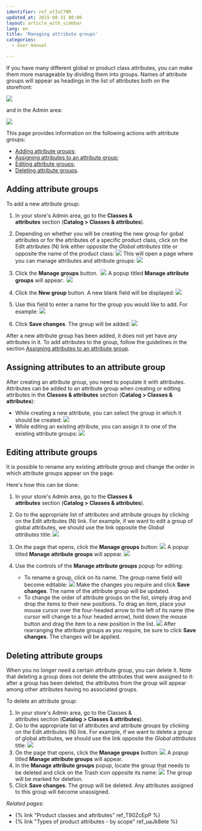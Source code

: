 ```yaml
---
identifier: ref_otIvC7NR
updated_at: 2015-08-31 00:00
layout: article_with_sidebar
lang: en
title: 'Managing attribute groups'
categories:
  - User manual

---
```



If you have many different global or product class attributes, you can make them more manageable by dividing them into groups. Names of attribute groups will appear as headings in the list of attributes both on the storefront:

![]({{site.baseurl}}/attachments/7504788/7602420.png?effects=drop-shadow)

and in the Admin area:

![]({{site.baseurl}}/attachments/7504788/7602470.png?effects=drop-shadow)

This page provides information on the following actions with attribute groups:

*   [Adding attribute groups](#adding-attribute-groups);
*   [Assigning attributes to an attribute group](#assigning-attributes-to-an-attribute-group);
*   [Editing attribute groups](#editing-attribute-groups);
*   [Deleting attribute groups](#deleting-attribute-groups).

## Adding attribute groups

To add a new attribute group:

1.  In your store's Admin area, go to the **Classes & attributes** section (**Catalog > Classes & attributes**).
2.  Depending on whether you will be creating the new group for gobal attributes or for the attributes of a specific product class, click on the Edit attributes (N) link either opposite the _Global attributes_ title or opposite the name of the product class:
    ![]({{site.baseurl}}/attachments/7504788/8719346.png?effects=drop-shadow)
    This will open a page where you can manage attributes and attribute groups:
    ![]({{site.baseurl}}/attachments/7504788/8719347.png?effects=drop-shadow)
3.  Click the **Manage groups** button. 
    ![]({{site.baseurl}}/attachments/7504788/8719348.png?effects=drop-shadow)
    A popup titled **Manage attribute groups** will appear: 
    ![]({{site.baseurl}}/attachments/7504788/8719349.png?effects=drop-shadow)
4.  Click the **New group** button. A new blank field will be displayed:
    ![]({{site.baseurl}}/attachments/7504788/8719350.png?effects=drop-shadow)

5.  Use this field to enter a name for the group you would like to add. For example:
    ![]({{site.baseurl}}/attachments/7504788/8719351.png?effects=drop-shadow)
6.  Click **Save changes**. The group will be added:
    ![]({{site.baseurl}}/attachments/7504788/8719352.png?effects=drop-shadow)

After a new attribute group has been added, it does not yet have any attributes in it. To add attributes to the group, follow the guidelines in the section [Assigning attributes to an attribute group](#assigning-attributes-to-an-attribute-group).

## Assigning attributes to an attribute group

After creating an attribute group, you need to populate it with attributes. Attributes can be added to an attribute group when creating or editing attributes in the **Classes & attributes** section (**Catalog > Classes & attributes**):

*   While creating a new attribute, you can select the group in which it should be created:
    ![]({{site.baseurl}}/attachments/7504788/8719353.png?effects=drop-shadow)
*   While editing an existing attribute, you can assign it to one of the existing attribute groups:
    ![]({{site.baseurl}}/attachments/7504788/8719354.png?effects=drop-shadow)

## Editing attribute groups

It is possible to rename any existing attribute group and change the order in which attribute groups appear on the page.

Here's how this can be done:

1.  In your store's Admin area, go to the **Classes & attributes** section (**Catalog > Classes & attributes**).
2.  Go to the appropriate list of attributes and attribute groups by clicking on the Edit attributes (N) link. For example, if we want to edit a group of global attributes, we should use the link opposite the _Global attributes_ title:
    ![]({{site.baseurl}}/attachments/7504788/8719356.png?effects=drop-shadow)
3.  On the page that opens, click the **Manage groups** button:
    ![]({{site.baseurl}}/attachments/7504788/8719357.png?effects=drop-shadow)
    A popup titled **Manage attribute groups** will appear.
    ![]({{site.baseurl}}/attachments/7504788/8719355.png?effects=drop-shadow)

4.  Use the controls of the **Manage attribute groups** popup for editing:

    *   To rename a group, click on its name. The group name field will become editable:
        ![]({{site.baseurl}}/attachments/7504788/8719358.png?effects=drop-shadow)
        Make the changes you require and click **Save changes**. The name of the attribute group will be updated.
    *   To change the order of attribute groups on the list, simply drag and drop the items to their new positions. To drag an item, place your mouse cursor over the four-headed arrow to the left of its name (the cursor will change to a four headed arrow), hold down the mouse button and drag the item to a new position in the list.
        ![]({{site.baseurl}}/attachments/7504788/8719360.png?effects=drop-shadow)
        After rearranging the attribute groups as you require, be sure to click **Save changes**. The changes will be applied.

## Deleting attribute groups

When you no longer need a certain attribute group, you can delete it. Note that deleting a group does not delete the attributes that were assigned to it: after a group has been deleted, the attributes from the group will appear among other attributes having no associated groups.

To delete an attribute group:

1.  In your store's Admin area, go to the Classes & attributes section (**Catalog > Classes & attributes**).
2.  Go to the appropriate list of attributes and attribute groups by clicking on the Edit attributes (N) link. For example, if we want to delete a group of global attributes, we should use the link opposite the _Global attributes_ title:
    ![]({{site.baseurl}}/attachments/7504788/8719356.png?effects=drop-shadow)
3.  On the page that opens, click the **Manage groups** button:
    ![]({{site.baseurl}}/attachments/7504788/8719357.png?effects=drop-shadow)
    A popup titled **Manage attribute groups** will appear.
4.  In the **Manage attribute groups** popup, locate the group that needs to be deleted and click on the Trash icon opposite its name:
    ![]({{site.baseurl}}/attachments/7504788/8719359.png?effects=drop-shadow)
    The group will be marked for deletion.
5.  Click **Save changes**. The group will be deleted. Any attributes assigned to this group will become unassigned.

_Related pages:_

*   {% link "Product classes and attributes" ref_T90ZcEpP %}
*   {% link "Types of product attributes - by scope" ref_uaJk8ete %}

